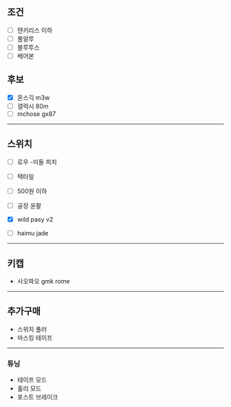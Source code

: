 ## 조건
- [ ] 텐키리스 이하
- [ ] 풀알루
- [ ] 블루투스
- [ ] 베어본
## 후보
- [x] 몬스긱 m3w
- [ ] 갤럭시 80m
- [ ] mchose gx87
---
## 스위치
- [ ] 로우 -미들 피치
- [ ] 택타일
- [ ] 500원 이하
- [ ] 공장 윤활

- [x] wild pasy v2
- [ ] haimu jade
---
## 키캡
- 사오파오 gmk rome
---
## 추가구매
- 스위치 풀러
- 마스킹 테이프
---
### 튜닝
- 테이프 모드
- 홀리 모드
- 포스트 브레이크